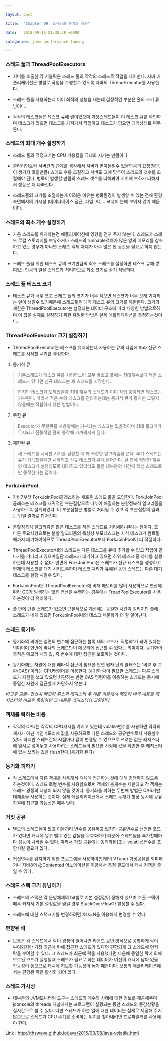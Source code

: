 ```yaml
---

layout: post

title:  "Chapter 09. 스레딩과 동기화 성능"

date:   2018-09-15 21:30:28 +0900

categories: java performance tuning

---
```


 

### 스레드 풀과 ThreadPoolExecutors

- 서버를 호출한 각 서블릿은 스레드 풀의 각각의 스레드로 작업을 제어한다. 자바 애플리케이션은 병렬로 작업을 수행할수 있도록 자바의 ThreadExecutor를 사용한다.

- 스레드 풀을 사용하는데 이어 최적의 성능을 내는데 결정적인 부분은 풀의 크기 튜닝이다.

- 각각의  테스크들은 테스크 큐에 쌓여있으며 가용스레드들이 이 테스크 큐를 확인하며 테스크가 있으면 테스크를 가져가서 작업하고 테스크가 없으면 대기상태로 머무른다.

 

### 스레드의 최대 개수 설정하기

- 스레드 풀의 적정크기는 CPU 가용률을 극대화 시키는 만큼이다.

- 클라이언트와 서버간의 관계를 생각해서 서버가 받아들일수 있을만큼의 요청(병목이 생기지 않을만큼) 스레드 수를 조절하고 서버도 그에 맞추어 스레드의 갯수를 조절해야 된다. 병목이 발생할 만큼의 스레드 갯수를 더해봐야 서버에 부하가 더해져서 성능은 더 나빠진다.

- 스레드풀의 크기를 조절하는게 어려운 이유는 병목환경이 발생할 수 있는 전체 환경측면에서의 가시성 (데이터베이스 접근, 파일 I/O, ...etc)이 눈에 보이지 않기 때문이다.

 

### 스레드의 최소 개수 설정하기

- 가용 스레드를 유지하는건 애플리케이션에 영향을 전혀 주지 않는다. 스레드가 스레드 로컬 스토리지를 보유하거나 스레드의 runnable객체가 많은 양의 메모리를 참조하고 있는 경우가 아니면 스레드 객체 자체가 아주 많은 힙 공간을 필요로 하지 않는다.

- 스레드 풀을 위한 테스크 큐의 크기만큼의 최소 스레드를 설정하면 테스크 큐에 쌓여있는만큼의 일을 스레드가 처리하므로 최소 크기로 삼기 적당하다.

 

### 스레드 풀 테스크 크기

- 테스크 큐가 너무 크고 스레드 풀의 크기가 너무 작으면 테스크가 너무 오래 기다리는 일이 생길수 있기때문에 스레드풀은 대기 테스크 큐의 크기를 제한한다.  크기의 제한은 ThreadPoolExecutor는 설정되는 데이터 구조에 따라 다양한 방법으로하며 이 값을 실제로 설정하기 위한 유일한 방법은 실제 애플리케이션을 측정하는것이다.

 

### ThreadPoolExecutor 크기 설정하기

- ThreadPoolExecutor는 테스크를 유지하는데 사용하는 큐의 타입에 따라 신규 스레드를 시작할 시기를 결정한다.

 

1. 동기식 큐

> 기존스레드가 테스크 큐를 처리하느라 모두 바쁘고 풀에는 최대개수보다 적은 스레드가 있다면 신규 테스크는 새 스레드를 시작한다.

> 하지만 테스크가 도착했을때 최대 개수의 스레드가 이미 작업 중이라면 테스크는 거부된다. 따라서 적은 수의 테스크를 관리하는데는 동기식 큐가 좋지만 그렇지 않을때는 적합하지 않은 방법이다.

 

2. 무한 큐

> Executor가 무한큐를 사용할때는 거부되는 테스크는 없을것이며 최대 풀크기가 무시되고 전통적인 풀의 동작에 가까워지게 된다.

 

3. 제한된 큐

> 새 스레드를 시작할 시기를 결정할 때 꽤 복잡한 알고리즘을 쓴다. 추가 스레드는 큐가 가득찼을때만 시작되고 신규 테스크가 큐에 들어간다. 큐 안에 적당한 개수의 테스크가 실행되도록 대기하고 있더라도 풀은 대부분의 시간에 핵심 스레드로만 동작한다는 점이다.

 

### ForkJoinPool

- 자바7부터 ForkJoinPool클래스라는 새로운 스레드 풀을 도입한다. ForkJoinPool 클래스는 테스크를 재귀적인 부분집합으로 나누어 해결하는 분할정복식 알고리즘을 사용하도록 설계되었다. 이 부분집합은 병렬로 처리될 수 있고 각 부분집합의 결과는 단일 결과로 합쳐진다.

- 분할정복식 알고리즘은 많은 테스크를 적은 스레드로 처리해야 된다는 점이다. 또 다른 주요사항으로는 분할 알고리즘의 특성상 부모테스크는 자식 테스크가 완료될 때까지 대기해야하므로 ThreadPoolExecutor보다 ForkJoinPool이 더 적절하다.

- ThreadPoolExecutor내의 스레드는 다른 테스크를 큐에 추가할 수 없고 작업이 끝나기를 기다리고 있으며일단 스레드가 대기하고 있으면 하위 테스크 중 하나를 실행하는데 사용할 수 없다. 반면에 ForkJoinPool은 스레드가 신규 테스크를 생성하고  현재의 테스크를 대기 시키도록하며 테스크 처리가 유예된 동안 스레드는 다른 대기 테스크를 실행 시킬수 있다.

- ForkJoinPool은 ThreadPoolExecutor에 비해 메모리를 많이 사용하므로 연산에 따라 GC가 발생하는 많은 연산을 수행하는 경우에는 TreadPoolExecutor를 사용하는것이 더 유리하다.

- 풀 안에 단일 스레드가 있으면 근본적으로 계산에는 동일한 시간이 걸리지만 풀에 스레드가 네개 있으면 ForkJoinPool내의 테스크 세분화가 더 잘 일어난다.

 

### 스레드 동기화

- 동기화의 의미는 일련의 변수에 접근하는 블록 내의 코드가 '직렬화'가 되어 있다는 의미이며 한번에 하나의 스레드만이 메모리에 접근할 수 있다는 의미이다. 동기화의 목적은 메모리 내의 값, 즉 변수에 대한 접근을 보호하는 것이다.

- 동기화에는 자원에 대한 배타적 접근이 필요한 반면 원자 단위 클래스는 '비교 후 교환(CAS)'이라는 CPU명령어를 이용한다.  동기화 락이 필요한 스레드는 다른 스레드가 자원을 쓰고 있으면 차단하는 반면 CAS 명령어를 이용하는 스레드는 동시에 동일한 자원에 접근할때 차단하지 않는다.

*비교후 교환- 연산시 메모리 주소와 레지스터 두 개를 이용해서 메모리 내의 내용을 레지스터와 비교후 동일하면 그 내용을 레지스터와 교환한다.*

 

### 객체를 락하는 비용

- 각각의 CPU는 각각의 CPU캐시를 가지고 있는데 volatile변수를 사용하면 각각의 캐시가 아닌 메인메모리에 값을 사용하므로 다른 스레드와 공유변수로서 사용할수 있다. 하지만 스레드간의 시점마다 값이 변경될 수 있으므로 쓰려는 값은 레지스터에 임시로 넣어두고 사용하려는 스레드들이 필요한 시점에 값을 확인한 후 레지스터에 있는 쓰려는 값을 flush한다.(동기화 된다)

 

### 동기화 피하기 

- 각 스레드에서 다른 객체를 사용해서 객체에 접근하는 것에 대해 경쟁하지 않도록 하는것이다. 스레드 로컬 변수를 사용함으로써 객체의 총개수는 제한되고 각 객체는 스레드 경쟁의 대상이 되지 않을 것이다. 동기화를 피하는 두번째 방법은 CAS기반 대체품을 사용하는 것이다. 실제 애플리케이션에서 스레드 두개가 항상 동시에 공유 자원에 접근할 가능성은 매우 낮다.

 

### 거짓 공유

- 별도의 스레드들이 있고 이들끼리 변수를 공유하고 있지만 공유변수로 선언한 코드가 있다면 캐시에 넣고 뺄수 있는 값들을 무효화하기 때문에 스레드들을 추가할때마다 성능이 나빠질 수 있다. 따라서 거짓 공유에는 동기화된(또는 volatile)변수를 포함시킬 필요가 없다.

- 거짓변수를 감지하기 위한 프로그램을 사용하여(인텔의 VTune) 거짓공유를 회피하거나 자바8의 @Contented 어노테이션을 이용해서 특정 필드에서 캐시 경쟁을 줄 일 수 있다.

 

### 스레드 스택 크기 튜닝하기

- 스레드의 스택은 각 운영체제의 bit별로 기본 설정값이 정해져 있으며 호출 스택이 매우 커져서 기본 설정값을 넘길 경우 StackOverFlow가 발생할 수 있다.

- 스레드에 대한 스택크기를 변경하려먼 Xss=N을 이용해서 변경할 수 있다.

 

### 편향된 락

- 보통은 각 스레드에서 락이 경쟁이 일어나면 라운드 로빈 방식으로 공평하게 락이 부여되지만 가장 최근에 락에 접근한 스레드가 있다면 편향되게  그 스레드에 먼저 락을 부여할 수 있다. 그 스레드가 최근에 락을 사용했다면 다음에 동일한 락에 의해 보호된 코드가 실행될때 스레드가 필요로 하는 데이터가 여전히 캐시에 남아 있을 가능성이 놓으므로 캐시에 히트할 가능성이 높기 때문이다. 보통의 애플리케이션에서는 편향된 락은 활성화 되어 있다.

 

### 스레드 가시성

- 대부분의 JVM모니터링 도구는 스레드의 개수와 상태에 대한 정보를 제공해주며 jconsole의 threads 패널에서는 프로그램이 실행되는 동안 스레드의 증감상황을
실시간으로 볼 수 있다. 다만 스레드가 하는 일에 대한 데이터는 실제로 제공해 주지 않으므로 스레드가 CPU 주기를 소비하는 위치를 찾아내려면 프로파일러를 사용해야 한다.

 
Link : http://thswave.github.io/java/2015/03/08/java-volatile.html

